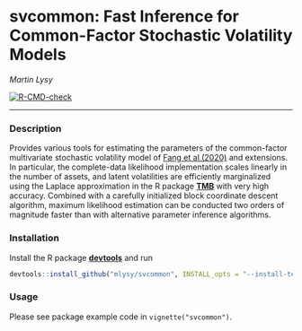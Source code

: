 # svcommon: Fast Inference for Common-Factor Stochastic Volatility Models

*Martin Lysy*

<!-- badges: start -->
[![R-CMD-check](https://github.com/mlysy/svcommon/actions/workflows/R-CMD-check.yaml/badge.svg)](https://github.com/mlysy/svcommon/actions/workflows/R-CMD-check.yaml)
<!-- badges: end -->

---

### Description

Provides various tools for estimating the parameters of the common-factor multivariate stochastic volatility model of [Fang et al (2020)](https://onlinelibrary.wiley.com/doi/full/10.1002/cjs.11536) and extensions.  In particular, the complete-data likelihood implementation scales linearly in the number of assets, and latent volatilities are efficiently marginalized using the Laplace approximation in the R package [**TMB**](https://CRAN.R-project.org/package=TMB) with very high accuracy.  Combined with a carefully initialized block coordinate descent algorithm, maximum likelihood estimation can be conducted two orders of magnitude faster than with alternative parameter inference algorithms.

### Installation

Install the R package [**devtools**](https://CRAN.R-project.org/package=devtools) and run
```r
devtools::install_github("mlysy/svcommon", INSTALL_opts = "--install-tests")
```

### Usage

Please see package example code in `vignette("svcommon")`.  
